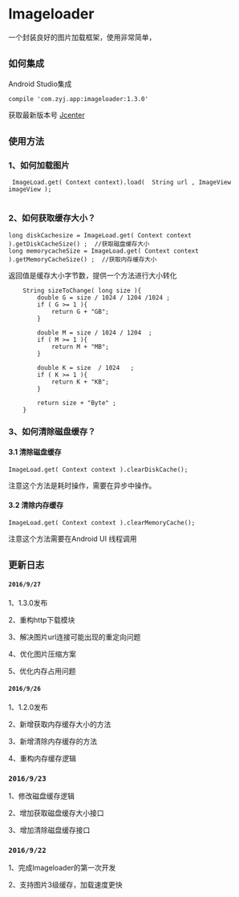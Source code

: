 # Imageloader
一个封装良好的图片加载框架，使用非常简单，

## `如何集成`
Android Studio集成
```
compile 'com.zyj.app:imageloader:1.3.0'

```
获取最新版本号 [Jcenter](http://jcenter.bintray.com/com/zyj/app/imageloader/)
## `使用方法`

### 1、如何加载图片
```
 ImageLoad.get( Context context).load(  String url , ImageView imageView );
 
```

### 2、如何获取缓存大小？
```
long diskCachesize = ImageLoad.get( Context context ).getDiskCacheSize() ;  //获取磁盘缓存大小
long memorycacheSize = ImageLoad.get( Context context ).getMemoryCacheSize() ;  //获取内存缓存大小

```

返回值是缓存大小字节数，提供一个方法进行大小转化
```
    String sizeToChange( long size ){
        double G = size / 1024 / 1204 /1024 ;
        if ( G >= 1 ){
            return G + "GB";
        }

        double M = size / 1024 / 1204  ;
        if ( M >= 1 ){
            return M + "MB";
        }

        double K = size  / 1024   ;
        if ( K >= 1 ){
            return K + "KB";
        }

        return size + "Byte" ;
    }
```

### 3、如何清除磁盘缓存？

#### 3.1 清除磁盘缓存
```
ImageLoad.get( Context context ).clearDiskCache();
```
注意这个方法是耗时操作，需要在异步中操作。

#### 3.2 清除内存缓存
```
ImageLoad.get( Context context ).clearMemoryCache();
```
注意这个方法需要在Android UI 线程调用

## `更新日志`
#### `2016/9/27`
1、1.3.0发布

2、重构http下载模块

3、解决图片url连接可能出现的重定向问题

4、优化图片压缩方案

5、优化内存占用问题


#### `2016/9/26`

1、1.2.0发布

2、新增获取内存缓存大小的方法

3、新增清除内存缓存的方法

4、重构内存缓存逻辑


### `2016/9/23`
 
 1、修改磁盘缓存逻辑
 
 2、增加获取磁盘缓存大小接口
 
 3、增加清除磁盘缓存接口 
 

### `2016/9/22`
 
   1、完成Imageloader的第一次开发
   
   2、支持图片3级缓存，加载速度更快

